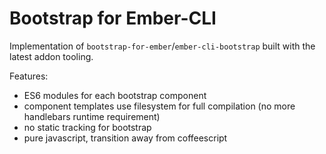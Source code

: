 # Bootstrap for Ember-CLI

Implementation of `bootstrap-for-ember`/`ember-cli-bootstrap` built with the latest addon tooling.

Features:

 * ES6 modules for each bootstrap component
 * component templates use filesystem for full compilation (no more handlebars runtime requirement)
 * no static tracking for bootstrap
 * pure javascript, transition away from coffeescript